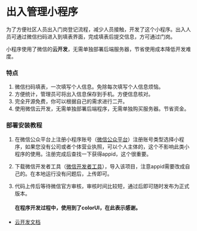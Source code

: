 # 出入管理小程序
为了方便社区人员出入门岗登记流程，减少人员接触，开发了这个小程序。出入人员可通过微信扫码进入到填表界面，完成填表后提交信息，方可通过门岗。

小程序使用了微信的**云开发**，无需单独部署后端服务器，节省使用成本降低开发难度。

### 特点

1. 微信扫码填表，一次填写个人信息。免除每次填写个人信息烦恼。
2. 方便统计，管理员可将出入信息保存到手机。方便信息核对。
3. 完全开源免费，你可以根据自己的需求进行二开。
4. 使用微信云开发，无需单独部署后端程序，无需单独购买服务器。节省资金。

### 部署安装教程

 1. 在微信公众平台上注册小程序账号（[微信公众平台](https://mp.weixin.qq.com/ )）注册账号类型选择小程序，如果您没有公司或者个体营业执照，可以个人主体的，这个不影响此类小程序的使用。注册完成后查找一下获得appid，这个很重要。

 2. 下载微信开发者工具（[微信开发者工具](https://developers.weixin.qq.com/miniprogram/dev/devtools/stable.html)），导入该项目，注意appid需要改成自己的。在本地运行没有问题后，上传即可。

 3. 代码上传后等待微信官方审核，审核时间比较短，通过后即可随时发布为正式版本。

    

    

    #### 在程序开发过程中，使用到了colorUI，在此表示感谢。

- [云开发文档](https://developers.weixin.qq.com/miniprogram/dev/wxcloud/basis/getting-started.html)

  

